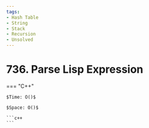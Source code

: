 ```yaml
---
tags:
- Hash Table
- String
- Stack
- Recursion
- Unsolved
---
```



# 736. Parse Lisp Expression

=== "C++"

    $Time: O()$

    $Space: O()$

    ```c++
    ```